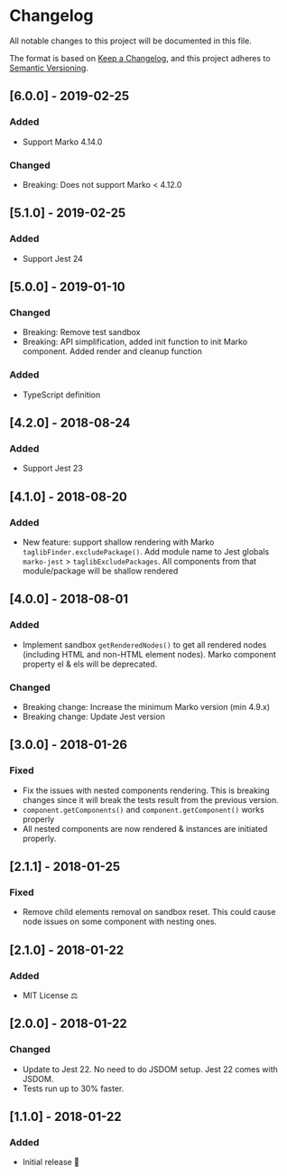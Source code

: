 # Changelog

All notable changes to this project will be documented in this file.

The format is based on [Keep a Changelog](https://keepachangelog.com/en/1.0.0/),
and this project adheres to [Semantic Versioning](https://semver.org/spec/v2.0.0.html).

## [6.0.0] - 2019-02-25

### Added

- Support Marko 4.14.0

### Changed

- Breaking: Does not support Marko < 4.12.0

## [5.1.0] - 2019-02-25

### Added

- Support Jest 24

## [5.0.0] - 2019-01-10

### Changed

- Breaking: Remove test sandbox
- Breaking: API simplification, added init function to init Marko component. Added render and cleanup function

### Added

- TypeScript definition

## [4.2.0] - 2018-08-24

### Added

- Support Jest 23

## [4.1.0] - 2018-08-20

### Added

- New feature: support shallow rendering with Marko `taglibFinder.excludePackage()`. Add module name to Jest globals `marko-jest` > `taglibExcludePackages`. All components from that module/package will be shallow rendered

## [4.0.0] - 2018-08-01

### Added

- Implement sandbox `getRenderedNodes()` to get all rendered nodes (including HTML and non-HTML element nodes). Marko component property el & els will be deprecated.

### Changed

- Breaking change: Increase the minimum Marko version (min 4.9.x)
- Breaking change: Update Jest version

## [3.0.0] - 2018-01-26

### Fixed

- Fix the issues with nested components rendering. This is breaking changes since it will break the tests result from the previous version.
- `component.getComponents()` and `component.getComponent()` works properly
- All nested components are now rendered & instances are initiated properly.

## [2.1.1] - 2018-01-25

### Fixed

- Remove child elements removal on sandbox reset. This could cause node issues on some component with nesting ones.

## [2.1.0] - 2018-01-22

### Added

- MIT License ⚖️

## [2.0.0] - 2018-01-22

### Changed

- Update to Jest 22. No need to do JSDOM setup. Jest 22 comes with JSDOM.
- Tests run up to 30% faster.

## [1.1.0] - 2018-01-22

### Added

- Initial release 🎊
